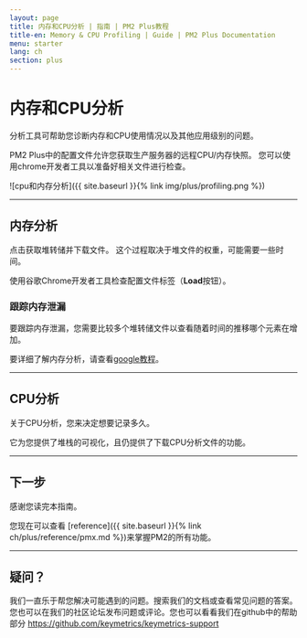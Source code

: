 ```yaml
---
layout: page
title: 内存和CPU分析 | 指南 | PM2 Plus教程
title-en: Memory & CPU Profiling | Guide | PM2 Plus Documentation
menu: starter
lang: ch
section: plus
---
```


# 内存和CPU分析

分析工具可帮助您诊断内存和CPU使用情况以及其他应用级别的问题。

PM2 Plus中的配置文件允许您获取生产服务器的远程CPU/内存快照。 您可以使用chrome开发者工具以准备好相关文件进行检查。

![cpu和内存分析]({{ site.baseurl }}{% link img/plus/profiling.png %})

---

## 内存分析

点击获取堆转储并下载文件。 这个过程取决于堆文件的权重，可能需要一些时间。

使用谷歌Chrome开发者工具检查配置文件标签（**Load**按钮）。

### 跟踪内存泄漏

要跟踪内存泄漏，您需要比较多个堆转储文件以查看随着时间的推移哪个元素在增加。

要详细了解内存分析，请查看[google教程](https://developer.chrome.com/devtools/docs/heap-profiling)。

---

## CPU分析

关于CPU分析，您来决定想要记录多久。

它为您提供了堆栈的可视化，且仍提供了下载CPU分析文件的功能。

---

## 下一步

感谢您读完本指南。

您现在可以查看 [reference]({{ site.baseurl }}{% link ch/plus/reference/pmx.md %})来掌握PM2的所有功能。

---

## 疑问？

我们一直乐于帮您解决可能遇到的问题。搜索我们的文档或查看常见问题的答案。您也可以在我们的社区论坛发布问题或评论。您也可以看看我们在github中的帮助部分 https://github.com/keymetrics/keymetrics-support
